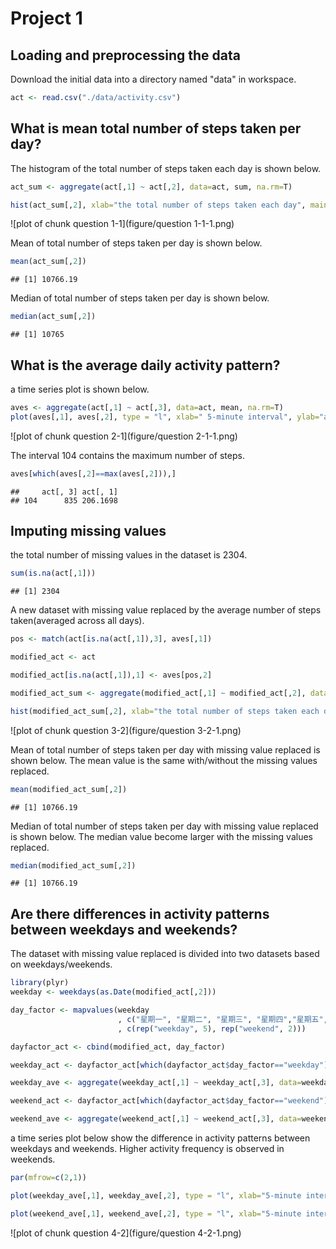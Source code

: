 # Project 1

## Loading and preprocessing the data

Download the initial data into a directory named "data" in workspace.

```r
act <- read.csv("./data/activity.csv")
```

## What is mean total number of steps taken per day?

The histogram of the total number of steps taken each day is shown below.


```r
act_sum <- aggregate(act[,1] ~ act[,2], data=act, sum, na.rm=T)

hist(act_sum[,2], xlab="the total number of steps taken each day", main=" histogram of the total number of steps taken each day")
```

![plot of chunk question 1-1](figure/question 1-1-1.png) 

Mean of total number of steps taken per day is shown below.


```r
mean(act_sum[,2])
```

```
## [1] 10766.19
```

Median of total number of steps taken per day is shown below.


```r
median(act_sum[,2])
```

```
## [1] 10765
```

## What is the average daily activity pattern?

a time series plot is shown below.

```r
aves <- aggregate(act[,1] ~ act[,3], data=act, mean, na.rm=T)
plot(aves[,1], aves[,2], type = "l", xlab=" 5-minute interval", ylab="average number of steps taken")
```

![plot of chunk question 2-1](figure/question 2-1-1.png) 

The interval 104 contains the maximum number of steps.


```r
aves[which(aves[,2]==max(aves[,2])),]
```

```
##     act[, 3] act[, 1]
## 104      835 206.1698
```

## Imputing missing values

the total number of missing values in the dataset is 2304.


```r
sum(is.na(act[,1]))
```

```
## [1] 2304
```

A new dataset with missing value replaced by the average number of steps taken(averaged across all days).


```r
pos <- match(act[is.na(act[,1]),3], aves[,1])

modified_act <- act

modified_act[is.na(act[,1]),1] <- aves[pos,2]

modified_act_sum <- aggregate(modified_act[,1] ~ modified_act[,2], data=modified_act, sum, na.rm=T)

hist(modified_act_sum[,2], xlab="the total number of steps taken each day with missing values replaced", main=" histogram of the total number of steps taken \n each day with missing values replaced")
```

![plot of chunk question 3-2](figure/question 3-2-1.png) 

Mean of total number of steps taken per day with missing value replaced is shown below. The mean value is the same with/without the missing values replaced.



```r
mean(modified_act_sum[,2])
```

```
## [1] 10766.19
```

Median of total number of steps taken per day with missing value replaced is shown below. The median value become larger with the missing values replaced.



```r
median(modified_act_sum[,2])
```

```
## [1] 10766.19
```

## Are there differences in activity patterns between weekdays and weekends?

The dataset with missing value replaced is divided into two datasets based on weekdays/weekends.


```r
library(plyr)
weekday <- weekdays(as.Date(modified_act[,2]))

day_factor <- mapvalues(weekday
                        , c("星期一", "星期二", "星期三", "星期四","星期五", "星期六","星期日")
                        , c(rep("weekday", 5), rep("weekend", 2)))

dayfactor_act <- cbind(modified_act, day_factor)

weekday_act <- dayfactor_act[which(dayfactor_act$day_factor=="weekday"),]

weekday_ave <- aggregate(weekday_act[,1] ~ weekday_act[,3], data=weekday_act, mean, na.rm=T)

weekend_act <- dayfactor_act[which(dayfactor_act$day_factor=="weekend"),]

weekend_ave <- aggregate(weekend_act[,1] ~ weekend_act[,3], data=weekend_act, mean, na.rm=T)
```

a time series plot below show the difference in activity patterns between weekdays and weekends. Higher activity frequency is observed in weekends.


```r
par(mfrow=c(2,1))

plot(weekday_ave[,1], weekday_ave[,2], type = "l", xlab="5-minute interval", ylab="average number of steps taken", main="activity patterns in weekdays")

plot(weekend_ave[,1], weekend_ave[,2], type = "l", xlab="5-minute interval", ylab="average number of steps taken", main="activity patterns in weekends")
```

![plot of chunk question 4-2](figure/question 4-2-1.png) 

